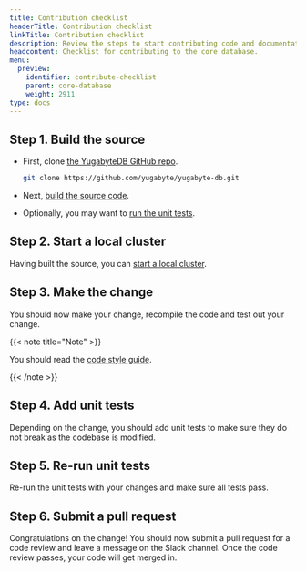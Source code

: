 ```yaml
---
title: Contribution checklist
headerTitle: Contribution checklist
linkTitle: Contribution checklist
description: Review the steps to start contributing code and documentation.
headcontent: Checklist for contributing to the core database.
menu:
  preview:
    identifier: contribute-checklist
    parent: core-database
    weight: 2911
type: docs
---
```


## Step 1. Build the source

* First, clone [the YugabyteDB GitHub repo](https://github.com/yugabyte/yugabyte-db).

    ```bash
    git clone https://github.com/yugabyte/yugabyte-db.git
    ```

* Next, [build the source code](../build-from-src-almalinux).
* Optionally, you may want to [run the unit tests](../build-and-test#test).

## Step 2. Start a local cluster

Having built the source, you can [start a local cluster](/preview/tutorials/quick-start/macos/).

## Step 3. Make the change

You should now make your change, recompile the code and test out your change.

{{< note title="Note" >}}

You should read the [code style guide](../coding-style).

{{< /note >}}

## Step 4. Add unit tests

Depending on the change, you should add unit tests to make sure they do not break as the codebase is modified.

## Step 5. Re-run unit tests

Re-run the unit tests with your changes and make sure all tests pass.

## Step 6. Submit a pull request

Congratulations on the change! You should now submit a pull request for a code review and leave a message on the Slack channel. Once the code review passes, your code will get merged in.
